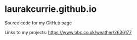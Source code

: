 # laurakcurrie.github.io
Source code for my GitHub page

Links to my projects: https://www.bbc.co.uk/weather/2636177


